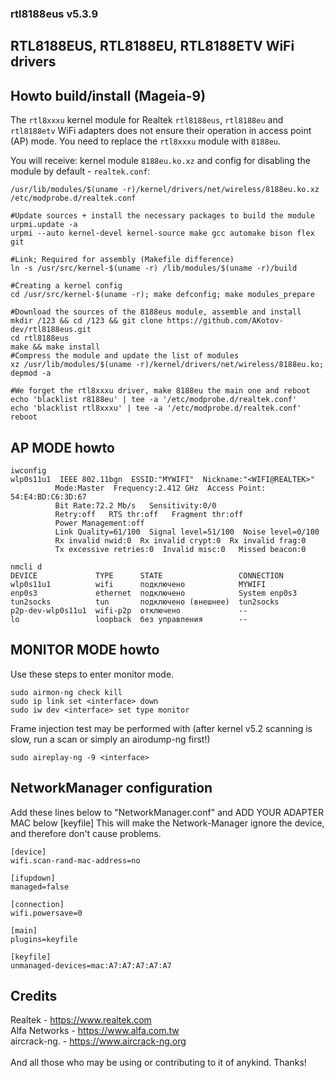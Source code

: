 ### rtl8188eus v5.3.9

## RTL8188EUS, RTL8188EU, RTL8188ETV WiFi drivers

## Howto build/install (Mageia-9)
The `rtl8xxxu` kernel module for Realtek `rtl8188eus`, `rtl8188eu` and `rtl8188etv` WiFi adapters does not ensure their operation in access point (AP) mode. You need to replace the `rtl8xxxu` module with `8188eu`.

You will receive: kernel module `8188eu.ko.xz` and config for disabling the module by default - `realtek.conf`:
```
/usr/lib/modules/$(uname -r)/kernel/drivers/net/wireless/8188eu.ko.xz  
/etc/modprobe.d/realtek.conf
```
```
#Update sources + install the necessary packages to build the module
urpmi.update -a
urpmi --auto kernel-devel kernel-source make gcc automake bison flex git

#Link; Required for assembly (Makefile difference)
ln -s /usr/src/kernel-$(uname -r) /lib/modules/$(uname -r)/build

#Creating a kernel config
cd /usr/src/kernel-$(uname -r); make defconfig; make modules_prepare

#Download the sources of the 8188eus module, assemble and install
mkdir /123 && cd /123 && git clone https://github.com/AKotov-dev/rtl8188eus.git
cd rtl8188eus
make && make install
#Compress the module and update the list of modules
xz /usr/lib/modules/$(uname -r)/kernel/drivers/net/wireless/8188eu.ko; depmod -a

#We forget the rtl8xxxu driver, make 8188eu the main one and reboot
echo 'blacklist r8188eu' | tee -a '/etc/modprobe.d/realtek.conf'
echo 'blacklist rtl8xxxu' | tee -a '/etc/modprobe.d/realtek.conf'
reboot
```
## AP MODE howto
```
iwconfig
wlp0s11u1  IEEE 802.11bgn  ESSID:"MYWIFI"  Nickname:"<WIFI@REALTEK>"
          Mode:Master  Frequency:2.412 GHz  Access Point: 54:E4:BD:C6:3D:67   
          Bit Rate:72.2 Mb/s   Sensitivity:0/0  
          Retry:off   RTS thr:off   Fragment thr:off
          Power Management:off
          Link Quality=61/100  Signal level=51/100  Noise level=0/100
          Rx invalid nwid:0  Rx invalid crypt:0  Rx invalid frag:0
          Tx excessive retries:0  Invalid misc:0   Missed beacon:0

nmcli d
DEVICE             TYPE      STATE                 CONNECTION    
wlp0s11u1          wifi      подключено            MYWIFI        
enp0s3             ethernet  подключено            System enp0s3 
tun2socks          tun       подключено (внешнее)  tun2socks     
p2p-dev-wlp0s11u1  wifi-p2p  отключено             --            
lo                 loopback  без управления        --           
```
## MONITOR MODE howto
Use these steps to enter monitor mode.
```
sudo airmon-ng check kill
sudo ip link set <interface> down
sudo iw dev <interface> set type monitor
```
Frame injection test may be performed with
(after kernel v5.2 scanning is slow, run a scan or simply an airodump-ng first!)
```
sudo aireplay-ng -9 <interface>
```

## NetworkManager configuration
Add these lines below to "NetworkManager.conf" and ADD YOUR ADAPTER MAC below [keyfile]
This will make the Network-Manager ignore the device, and therefore don't cause problems.
```
[device]
wifi.scan-rand-mac-address=no

[ifupdown]
managed=false

[connection]
wifi.powersave=0

[main]
plugins=keyfile

[keyfile]
unmanaged-devices=mac:A7:A7:A7:A7:A7
```

## Credits
Realtek       - https://www.realtek.com<br>
Alfa Networks - https://www.alfa.com.tw<br>
aircrack-ng.  - https://www.aircrack-ng.org<br>
<br>
And all those who may be using or contributing to it of anykind. Thanks!<br>
